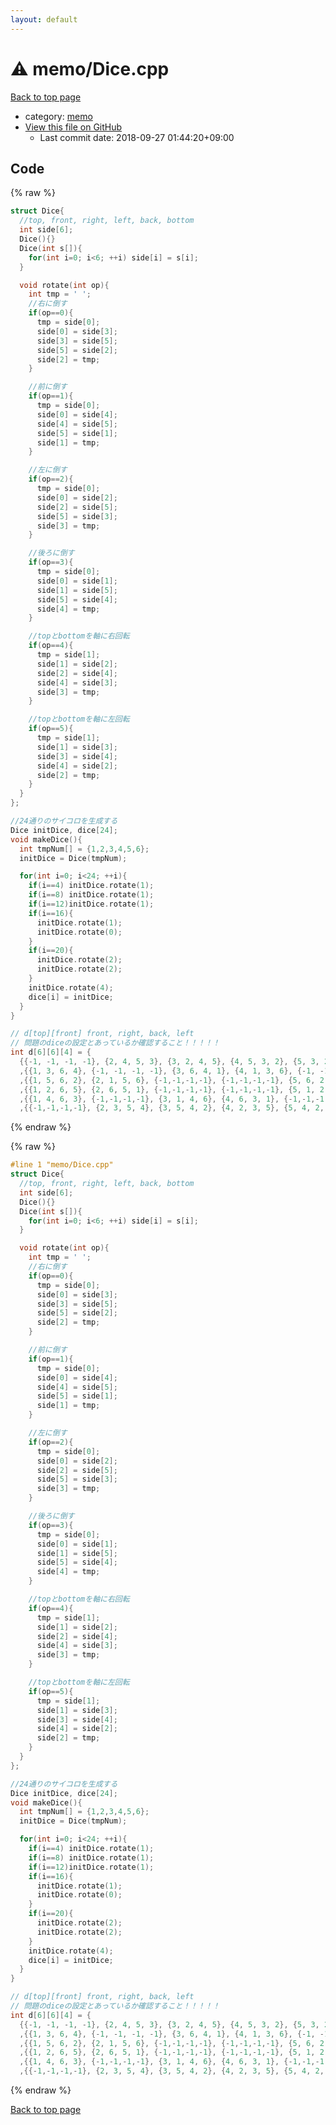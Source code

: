 ```yaml
---
layout: default
---
```


<!-- mathjax config similar to math.stackexchange -->
<script type="text/javascript" async
  src="https://cdnjs.cloudflare.com/ajax/libs/mathjax/2.7.5/MathJax.js?config=TeX-MML-AM_CHTML">
</script>
<script type="text/x-mathjax-config">
  MathJax.Hub.Config({
    TeX: { equationNumbers: { autoNumber: "AMS" }},
    tex2jax: {
      inlineMath: [ ['$','$'] ],
      processEscapes: true
    },
    "HTML-CSS": { matchFontHeight: false },
    displayAlign: "left",
    displayIndent: "2em"
  });
</script>

<script type="text/javascript" src="https://cdnjs.cloudflare.com/ajax/libs/jquery/3.4.1/jquery.min.js"></script>
<script src="https://cdn.jsdelivr.net/npm/jquery-balloon-js@1.1.2/jquery.balloon.min.js" integrity="sha256-ZEYs9VrgAeNuPvs15E39OsyOJaIkXEEt10fzxJ20+2I=" crossorigin="anonymous"></script>
<script type="text/javascript" src="../../assets/js/copy-button.js"></script>
<link rel="stylesheet" href="../../assets/css/copy-button.css" />


# :warning: memo/Dice.cpp

<a href="../../index.html">Back to top page</a>

* category: <a href="../../index.html#d504a5ea65b088497578bdd812714d51">memo</a>
* <a href="{{ site.github.repository_url }}/blob/master/memo/Dice.cpp">View this file on GitHub</a>
    - Last commit date: 2018-09-27 01:44:20+09:00




## Code

<a id="unbundled"></a>
{% raw %}
```cpp
struct Dice{
  //top, front, right, left, back, bottom
  int side[6];
  Dice(){}
  Dice(int s[]){
    for(int i=0; i<6; ++i) side[i] = s[i];
  }

  void rotate(int op){
    int tmp = ' ';
    //右に倒す
    if(op==0){
      tmp = side[0];
      side[0] = side[3];
      side[3] = side[5];
      side[5] = side[2];
      side[2] = tmp;
    }

    //前に倒す
    if(op==1){
      tmp = side[0];
      side[0] = side[4];
      side[4] = side[5];
      side[5] = side[1];
      side[1] = tmp;
    }

    //左に倒す
    if(op==2){
      tmp = side[0];
      side[0] = side[2];
      side[2] = side[5];
      side[5] = side[3];
      side[3] = tmp;
    }

    //後ろに倒す
    if(op==3){
      tmp = side[0];
      side[0] = side[1];
      side[1] = side[5];
      side[5] = side[4];
      side[4] = tmp;
    }

    //topとbottomを軸に右回転
    if(op==4){
      tmp = side[1];
      side[1] = side[2];
      side[2] = side[4];
      side[4] = side[3];
      side[3] = tmp;
    }

    //topとbottomを軸に左回転
    if(op==5){
      tmp = side[1];
      side[1] = side[3];
      side[3] = side[4];
      side[4] = side[2];
      side[2] = tmp;
    }
  }
};

//24通りのサイコロを生成する
Dice initDice, dice[24];
void makeDice(){
  int tmpNum[] = {1,2,3,4,5,6};
  initDice = Dice(tmpNum);

  for(int i=0; i<24; ++i){
    if(i==4) initDice.rotate(1);
    if(i==8) initDice.rotate(1);
    if(i==12)initDice.rotate(1);
    if(i==16){
      initDice.rotate(1);
      initDice.rotate(0);
    }
    if(i==20){
      initDice.rotate(2);
      initDice.rotate(2);
    }
    initDice.rotate(4);
    dice[i] = initDice;
  }
}

// d[top][front] front, right, back, left
// 問題のdiceの設定とあっているか確認すること！！！！！
int d[6][6][4] = {
  {{-1, -1, -1, -1}, {2, 4, 5, 3}, {3, 2, 4, 5}, {4, 5, 3, 2}, {5, 3, 2, 4}, {-1, -1, -1, -1}}
  ,{{1, 3, 6, 4}, {-1, -1, -1, -1}, {3, 6, 4, 1}, {4, 1, 3, 6}, {-1, -1, -1, -1}, {6, 4, 1, 3}}
  ,{{1, 5, 6, 2}, {2, 1, 5, 6}, {-1,-1,-1,-1}, {-1,-1,-1,-1}, {5, 6, 2, 1}, {6, 2, 1, 5}}
  ,{{1, 2, 6, 5}, {2, 6, 5, 1}, {-1,-1,-1,-1}, {-1,-1,-1,-1}, {5, 1, 2, 6}, {6, 5, 1, 2}}
  ,{{1, 4, 6, 3}, {-1,-1,-1,-1}, {3, 1, 4, 6}, {4, 6, 3, 1}, {-1,-1,-1,-1}, {6, 3, 1, 4}}
  ,{{-1,-1,-1,-1}, {2, 3, 5, 4}, {3, 5, 4, 2}, {4, 2, 3, 5}, {5, 4, 2, 3}, {-1,-1,-1,-1}}};

```
{% endraw %}

<a id="bundled"></a>
{% raw %}
```cpp
#line 1 "memo/Dice.cpp"
struct Dice{
  //top, front, right, left, back, bottom
  int side[6];
  Dice(){}
  Dice(int s[]){
    for(int i=0; i<6; ++i) side[i] = s[i];
  }

  void rotate(int op){
    int tmp = ' ';
    //右に倒す
    if(op==0){
      tmp = side[0];
      side[0] = side[3];
      side[3] = side[5];
      side[5] = side[2];
      side[2] = tmp;
    }

    //前に倒す
    if(op==1){
      tmp = side[0];
      side[0] = side[4];
      side[4] = side[5];
      side[5] = side[1];
      side[1] = tmp;
    }

    //左に倒す
    if(op==2){
      tmp = side[0];
      side[0] = side[2];
      side[2] = side[5];
      side[5] = side[3];
      side[3] = tmp;
    }

    //後ろに倒す
    if(op==3){
      tmp = side[0];
      side[0] = side[1];
      side[1] = side[5];
      side[5] = side[4];
      side[4] = tmp;
    }

    //topとbottomを軸に右回転
    if(op==4){
      tmp = side[1];
      side[1] = side[2];
      side[2] = side[4];
      side[4] = side[3];
      side[3] = tmp;
    }

    //topとbottomを軸に左回転
    if(op==5){
      tmp = side[1];
      side[1] = side[3];
      side[3] = side[4];
      side[4] = side[2];
      side[2] = tmp;
    }
  }
};

//24通りのサイコロを生成する
Dice initDice, dice[24];
void makeDice(){
  int tmpNum[] = {1,2,3,4,5,6};
  initDice = Dice(tmpNum);

  for(int i=0; i<24; ++i){
    if(i==4) initDice.rotate(1);
    if(i==8) initDice.rotate(1);
    if(i==12)initDice.rotate(1);
    if(i==16){
      initDice.rotate(1);
      initDice.rotate(0);
    }
    if(i==20){
      initDice.rotate(2);
      initDice.rotate(2);
    }
    initDice.rotate(4);
    dice[i] = initDice;
  }
}

// d[top][front] front, right, back, left
// 問題のdiceの設定とあっているか確認すること！！！！！
int d[6][6][4] = {
  {{-1, -1, -1, -1}, {2, 4, 5, 3}, {3, 2, 4, 5}, {4, 5, 3, 2}, {5, 3, 2, 4}, {-1, -1, -1, -1}}
  ,{{1, 3, 6, 4}, {-1, -1, -1, -1}, {3, 6, 4, 1}, {4, 1, 3, 6}, {-1, -1, -1, -1}, {6, 4, 1, 3}}
  ,{{1, 5, 6, 2}, {2, 1, 5, 6}, {-1,-1,-1,-1}, {-1,-1,-1,-1}, {5, 6, 2, 1}, {6, 2, 1, 5}}
  ,{{1, 2, 6, 5}, {2, 6, 5, 1}, {-1,-1,-1,-1}, {-1,-1,-1,-1}, {5, 1, 2, 6}, {6, 5, 1, 2}}
  ,{{1, 4, 6, 3}, {-1,-1,-1,-1}, {3, 1, 4, 6}, {4, 6, 3, 1}, {-1,-1,-1,-1}, {6, 3, 1, 4}}
  ,{{-1,-1,-1,-1}, {2, 3, 5, 4}, {3, 5, 4, 2}, {4, 2, 3, 5}, {5, 4, 2, 3}, {-1,-1,-1,-1}}};

```
{% endraw %}

<a href="../../index.html">Back to top page</a>

